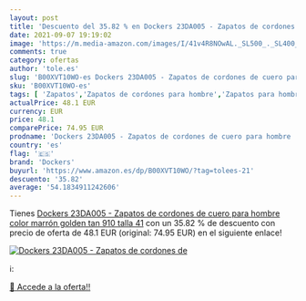 ```yaml
---
layout: post
title: 'Descuento del 35.82 % en Dockers 23DA005 - Zapatos de cordones de'
date: 2021-09-07 19:19:02
image: 'https://m.media-amazon.com/images/I/41v4R8NOwAL._SL500_._SL400_.jpg'
comments: true
category: ofertas
author: 'tole.es'
slug: 'B00XVT10WO-es Dockers 23DA005 - Zapatos de cordones de cuero para hombre...'
sku: 'B00XVT10WO-es'
tags: [ 'Zapatos','Zapatos de cordones para hombre','Zapatos para hombre','Zapatos y complementos','dockers','zapatos', ]
actualPrice: 48.1 EUR
currency: EUR
price: 48.1
comparePrice: 74.95 EUR
prodname: 'Dockers 23DA005 - Zapatos de cordones de cuero para hombre  color marrón  golden tan 910   talla 41'
country: 'es'
flag: '🇪🇸'
brand: 'Dockers'
buyurl: 'https://www.amazon.es/dp/B00XVT10WO/?tag=tolees-21'
descuento: '35.82'
average: '54.1834911242606'
---
```


Tienes [Dockers 23DA005 - Zapatos de cordones de cuero para hombre  color marrón  golden tan 910   talla 41](https://www.amazon.es/dp/B00XVT10WO/?tag=tolees-21) con un 35.82 % de descuento con precio de oferta de 48.1 EUR (original: 74.95 EUR) en el siguiente enlace!

[![Dockers 23DA005 - Zapatos de cordones de](https://m.media-amazon.com/images/I/41v4R8NOwAL._SL500_._SL400_.jpg)](https://www.amazon.es/dp/B00XVT10WO/?tag=tolees-21)

ℹ️:


[🛒 Accede a la oferta!!](https://www.amazon.es/dp/B00XVT10WO/?tag=tolees-21)
